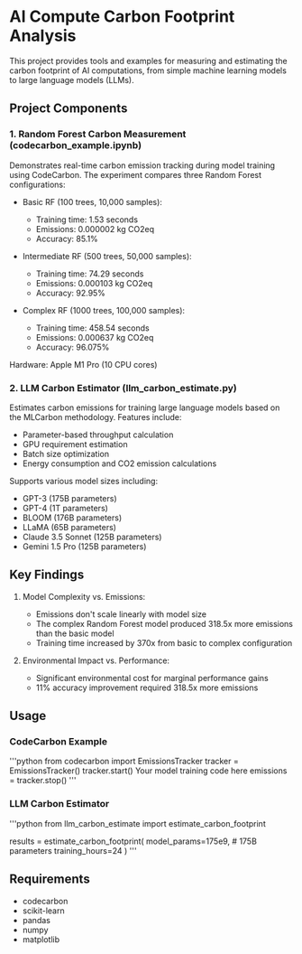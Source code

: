 # AI Compute Carbon Footprint Analysis

This project provides tools and examples for measuring and estimating the carbon footprint of AI computations, from simple machine learning models to large language models (LLMs).

## Project Components

### 1. Random Forest Carbon Measurement (codecarbon_example.ipynb)
Demonstrates real-time carbon emission tracking during model training using CodeCarbon. The experiment compares three Random Forest configurations:

- Basic RF (100 trees, 10,000 samples):
  - Training time: 1.53 seconds
  - Emissions: 0.000002 kg CO2eq
  - Accuracy: 85.1%

- Intermediate RF (500 trees, 50,000 samples):
  - Training time: 74.29 seconds
  - Emissions: 0.000103 kg CO2eq
  - Accuracy: 92.95%

- Complex RF (1000 trees, 100,000 samples):
  - Training time: 458.54 seconds
  - Emissions: 0.000637 kg CO2eq
  - Accuracy: 96.075%

Hardware: Apple M1 Pro (10 CPU cores)

### 2. LLM Carbon Estimator (llm_carbon_estimate.py)
Estimates carbon emissions for training large language models based on the MLCarbon methodology. Features include:
- Parameter-based throughput calculation
- GPU requirement estimation
- Batch size optimization
- Energy consumption and CO2 emission calculations

Supports various model sizes including:
- GPT-3 (175B parameters)
- GPT-4 (1T parameters)
- BLOOM (176B parameters)
- LLaMA (65B parameters)
- Claude 3.5 Sonnet (125B parameters)
- Gemini 1.5 Pro (125B parameters)

## Key Findings

1. Model Complexity vs. Emissions:
   - Emissions don't scale linearly with model size
   - The complex Random Forest model produced 318.5x more emissions than the basic model
   - Training time increased by 370x from basic to complex configuration

2. Environmental Impact vs. Performance:
   - Significant environmental cost for marginal performance gains
   - 11% accuracy improvement required 318.5x more emissions

## Usage

### CodeCarbon Example
'''python
from codecarbon import EmissionsTracker
tracker = EmissionsTracker()
tracker.start()
Your model training code here
emissions = tracker.stop()
'''

### LLM Carbon Estimator
'''python
from llm_carbon_estimate import estimate_carbon_footprint

results = estimate_carbon_footprint(
    model_params=175e9,  # 175B parameters
    training_hours=24
)
'''

## Requirements
- codecarbon
- scikit-learn
- pandas
- numpy
- matplotlib

